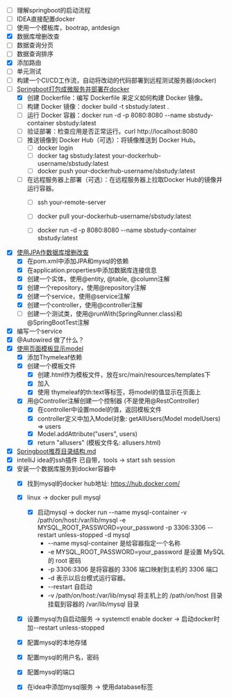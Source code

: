 - [ ] 理解springboot的启动流程
- [ ] IDEA直接配置docker
- [ ] 使用一个模板库，bootrap, antdesign
- [x] 数据库增删改查
- [ ] 数据查询分页
- [ ] 数据查询排序
- [x] 添加路由
- [ ] 单元测试
- [ ] 构建一个CI/CD工作流，自动将改动的代码部署到远程测试服务器(docker)
- [ ] [Springboot打包成微服务并部署在docker](Springboot打包成微服务并部署在docker.md)
  - [x] 创建 Dockerfile：编写 Dockerfile 来定义如何构建 Docker 镜像。
  - [ ] 构建 Docker 镜像：docker build -t sbstudy:latest .
  - [ ] 运行 Docker 容器：docker run -d -p 8080:8080 --name sbstudy-container sbstudy:latest
  - [ ] 验证部署：检查应用是否正常运行。curl http://localhost:8080
  - [ ] 推送镜像到 Docker Hub（可选）：将镜像推送到 Docker Hub。
    - [ ] docker login
    - [ ] docker tag sbstudy:latest your-dockerhub-username/sbstudy:latest
    - [ ] docker push your-dockerhub-username/sbstudy:latest
  - [ ] 在远程服务器上部署（可选）：在远程服务器上拉取Docker Hub的镜像并运行容器。
    - [ ] ssh your-remote-server
    - [ ] docker pull your-dockerhub-username/sbstudy:latest
    - [ ] docker run -d -p 8080:8080 --name sbstudy-container sbstudy:latest



- [x] [使用JPA作数据库增删改查](Springboot使用JPA步骤.md)
  - [x] 在pom.xml中添加JPA和mysql的依赖
  - [x] 在application.properties中添加数据库连接信息
  - [x] 创建一个实体，使用@entity, @table, @column注解
  - [x] 创建一个repository，使用@repository注解
  - [x] 创建一个service，使用@service注解
  - [x] 创建一个controller，使用@controller注解
  - [ ] 创建一个测试类，使用@runWith(SpringRunner.class)和@SpringBootTest注解
- [x] 编写一个service
- [x] @Autowired 做了什么？
- [x] [使用页面模板显示model](Springboot使用模板显示model.md)
  - [x] 添加Thymeleaf依赖
  - [x] 创建一个模板文件
    - [x] 创建.html作为模板文件，放在src/main/resources/templates下
    - [x] 加入 <html xmlns:th="http://www.thymeleaf.org">
    - [x] 使用 thymeleaf的th:text等标签，将model的值显示在页面上 <span th:text="${user.id}"></span>
  - [x] 用@Controller注解创建一个控制器 (不是使用@RestController)
    - [x] 在controller中设置model的值，返回模板文件
    - [x] controller定义中加入Model对象: getAllUsers(Model modelUsers) => users
    - [x] Model.addAttribute("users", users)
    - [x] return "allusers"  (模板文件名: allusers.html)
- [x] [Springboot推荐目录结构.md](Springboot推荐目录结构.md)
- [x] intelliJ idea的ssh插件
  已自带，tools -> start ssh session
- [x] 安装一个数据库服务到docker容器中
  - [x] 找到mysql的docker hub地址: https://hub.docker.com/
  - [x] linux -> docker pull mysql
    - [x] 启动mysql ->       docker run --name mysql-container -v /path/on/host:/var/lib/mysql -e MYSQL_ROOT_PASSWORD=your_password -p 3306:3306 --restart unless-stopped -d mysql
      * --name mysql-container 是给容器指定一个名称
      * -e MYSQL_ROOT_PASSWORD=your_password 是设置 MySQL 的 root 密码
      * -p 3306:3306 是将容器的 3306 端口映射到主机的 3306 端口
      * -d 表示以后台模式运行容器。
      * --restart 自启动
      * -v /path/on/host:/var/lib/mysql 将主机上的 /path/on/host 目录挂载到容器的 /var/lib/mysql 目录
  - [x] 设置mysql为自启动服务 -> systemctl enable docker -> 启动docker时加--restart unless-stopped
  - [x] 配置mysql的本地存储
  - [x] 配置mysql的用户名，密码
  - [x] 配置mysql的端口
  - [x] 在idea中添加mysql服务 -> 使用database标签

